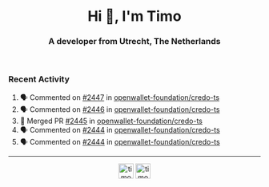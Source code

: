 <h1 align="center">Hi 👋, I'm Timo</h1>
<h3 align="center">A developer from Utrecht, The Netherlands</h3>
<br/>
<!-- https://github.com/rahuldkjain/github-profile-readme-generator --!>

<!--  <p align="left"><img src="https://github-readme-stats.vercel.app/api?username=timoglastra&show_icons=true&count_private=true&" alt="timoglastra" /></p> --!>

<!--
Github language stats
<p align="left"><img src="https://github-readme-stats.vercel.app/api/top-langs/?username=timoglastra&layout=compact" alt="timoglastra" /><p>
-->

<!-- Codestats language stats -->
<!-- <p align="left"><img src="https://codestats-readme.vercel.app/api/top-langs/?username=timoglastra&layout=compact&language_count=12" alt="timoglastra" /><p>    --!>
  
<h3>Recent Activity</h3>

<!--START_SECTION:activity-->
1. 🗣 Commented on [#2447](https://github.com/openwallet-foundation/credo-ts/pull/2447#issuecomment-3390543193) in [openwallet-foundation/credo-ts](https://github.com/openwallet-foundation/credo-ts)
2. 🗣 Commented on [#2446](https://github.com/openwallet-foundation/credo-ts/issues/2446#issuecomment-3390278717) in [openwallet-foundation/credo-ts](https://github.com/openwallet-foundation/credo-ts)
3. 🎉 Merged PR [#2445](https://github.com/openwallet-foundation/credo-ts/pull/2445) in [openwallet-foundation/credo-ts](https://github.com/openwallet-foundation/credo-ts)
4. 🗣 Commented on [#2444](https://github.com/openwallet-foundation/credo-ts/pull/2444#issuecomment-3387826827) in [openwallet-foundation/credo-ts](https://github.com/openwallet-foundation/credo-ts)
5. 🗣 Commented on [#2444](https://github.com/openwallet-foundation/credo-ts/pull/2444#issuecomment-3387464924) in [openwallet-foundation/credo-ts](https://github.com/openwallet-foundation/credo-ts)
<!--END_SECTION:activity-->

---

<p align="center">
<a href="https://twitter.com/timoglastra" target="blank"><img align="center" src="https://cdn.jsdelivr.net/npm/simple-icons@3.0.1/icons/twitter.svg" alt="timoglastra" height="30" width="30" /></a>
<a href="https://linkedin.com/in/timoglastra" target="blank"><img align="center" src="https://cdn.jsdelivr.net/npm/simple-icons@3.0.1/icons/linkedin.svg" alt="timoglastra" height="30" width="30" /></a>
</p>



